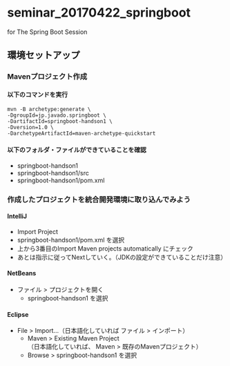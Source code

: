 # seminar_20170422_springboot
for The Spring Boot Session


## 環境セットアップ

### Mavenプロジェクト作成

#### 以下のコマンドを実行
```
mvn -B archetype:generate \
-DgroupId=jp.javado.springboot \
-DartifactId=springboot-handson1 \
-Dversion=1.0 \
-DarchetypeArtifactId=maven-archetype-quickstart
```

#### 以下のフォルダ・ファイルができていることを確認
 - springboot-handson1
 - springboot-handson1/src
 - springboot-handson1/pom.xml

### 作成したプロジェクトを統合開発環境に取り込んでみよう

#### IntelliJ

- Import Project
 - springboot-handson1/pom.xml を選択
 - 上から3番目のImport Maven projects automatically にチェック
 - あとは指示に従ってNextしていく。（JDKの設定ができていることだけ注意）
 
#### NetBeans

- ファイル > プロジェクトを開く
  - springboot-handson1 を選択

#### Eclipse

- File > Import...（日本語化していれば ファイル > インポート）
  - Maven > Existing Maven Project  
（日本語化していれば、 Maven > 既存のMavenプロジェクト）
  - Browse > springboot-handson1 を選択
